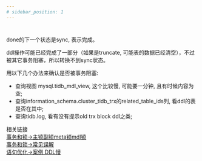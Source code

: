 ```yaml
---
# sidebar_position: 1
---
```

#
done的下一个状态是sync, 表示完成。  

ddl操作可能已经完成了一部分（如果是truncate, 可能表的数据已经清空），不过被其它事务阻塞，所以转换不到sync状态。

用以下几个办法来确认是否被事务阻塞:
-   查询视图 mysql.tidb_mdl_view, 这个比较慢, 可能要一分钟, 且有时候内容为空;
-   查询information_schema.cluster_tidb_trx的related_table_ids列, 看ddl的表是否在其中;
-   查询tidb.log, 看有没有提示old trx block ddl之类;

相关链接  
[事务和锁->主锁副锁meta锁mdl锁](../../4SQL与优化/3事务和锁/6主锁副锁meta锁mdl锁.md)  
[事务和锁->常见误解](../../4SQL与优化/3事务和锁/10常见误解.md)  
[语句优化->案例 DDL慢](../../4SQL与优化/2语句优化/案例/典型-DDL慢-mdl锁.md)
















